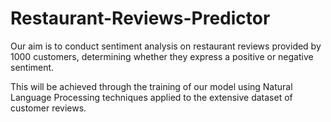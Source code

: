 # Restaurant-Reviews-Predictor

Our aim is to conduct sentiment analysis on restaurant reviews provided by 1000 customers, determining whether they express a positive or negative sentiment.

This will be achieved through the training of our model using Natural Language Processing techniques applied to the extensive dataset of customer reviews.
